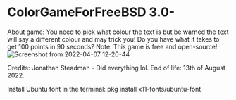 # ColorGameForFreeBSD 3.0-
About game: You need to pick what colour the text is but be warned the text will say a different colour and may trick you! Do you have what it takes to get 100 points in 90 seconds? Note: This game is free and open-source!
![Screenshot from 2022-04-07 12-20-44](https://user-images.githubusercontent.com/52569279/162191171-395a10b0-4919-402a-8a2c-63091d011a64.png)

Credits: Jonathan Steadman - Did everything lol. End of life: 13th of August 2022. 

Install Ubuntu font in the terminal: pkg install x11-fonts/ubuntu-font
